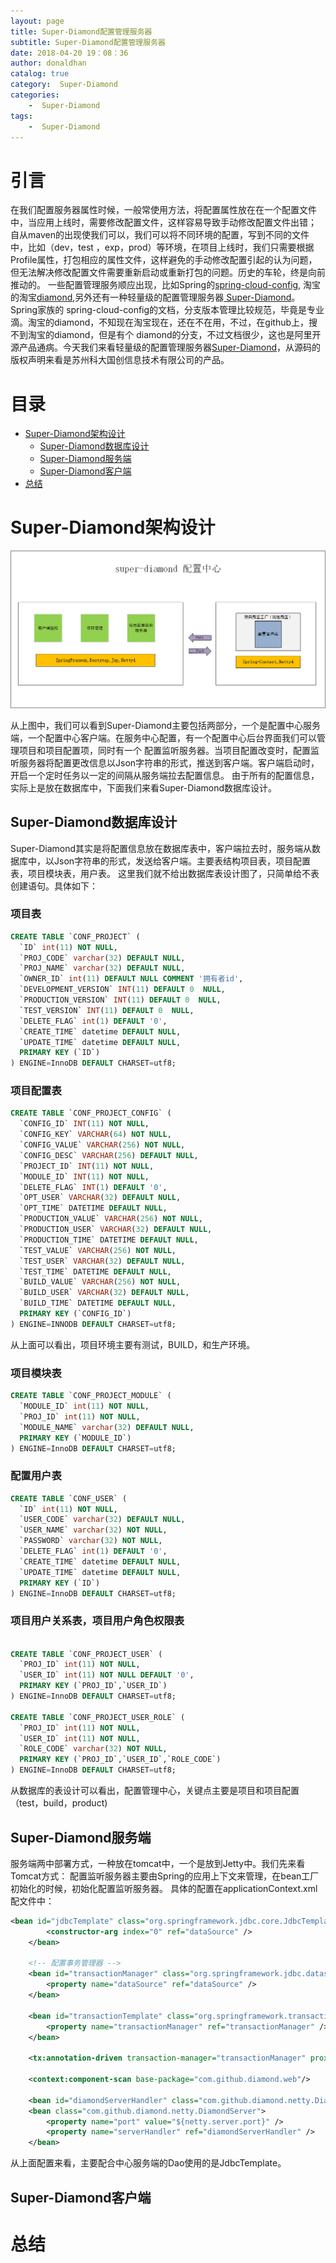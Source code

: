 ```yaml
---
layout: page
title: Super-Diamond配置管理服务器
subtitle: Super-Diamond配置管理服务器
date: 2018-04-20 19：08：36
author: donaldhan
catalog: true
category:  Super-Diamond
categories:
    -  Super-Diamond
tags:
    -  Super-Diamond
---
```


# 引言

在我们配置服务器属性时候，一般常使用方法，将配置属性放在在一个配置文件中，当应用上线时，需要修改配置文件，这样容易导致手动修改配置文件出错；
自从maven的出现使我们可以，我们可以将不同环境的配置，写到不同的文件中，比如（dev，test ，exp，prod）等环境，在项目上线时，我们只需要根据
Profile属性，打包相应的属性文件，这样避免的手动修改配置引起的认为问题，但无法解决修改配置文件需要重新启动或重新打包的问题。历史的车轮，终是向前推动的。
一些配置管理服务顺应出现，比如Spring的[spring-cloud-config][], 淘宝的淘宝[diamond][],另外还有一种轻量级的配置管理服务器[ Super-Diamond][]。Spring家族的
spring-cloud-config的文档，分支版本管理比较规范，毕竟是专业滴。淘宝的diamond，不知现在淘宝现在，还在不在用，不过，在github上，搜不到淘宝的diamond，但是有个
diamond的分支，不过文档很少，这也是阿里开源产品通病。今天我们来看轻量级的配置管理服务器[Super-Diamond][]，从源码的版权声明来看是苏州科大国创信息技术有限公司的产品。



[spring-cloud-config]:https://github.com/Donaldhan/spring-cloud-config "spring-cloud-config"  
[diamond]:https://github.com/takeseem/diamond "diamond"  
[Super-Diamond]:https://github.com/Donaldhan/super-diamond "Super-Diamond"

# 目录
* [Super-Diamond架构设计](super-diamond架构设计)
    * [Super-Diamond数据库设计](#super-diamond数据库设计)
    * [Super-Diamond服务端](#super-diamond服务端)
    * [Super-Diamond客户端](#super-diamond客户端)
* [总结](#总结)

# Super-Diamond架构设计

![Super-Diamond架构设计](/image/super-diamond/framework.png)

从上图中，我们可以看到Super-Diamond主要包括两部分，一个是配置中心服务端，一个配置中心客户端。在服务中心配置，有一个配置中心后台界面我们可以管理项目和项目配置项，同时有一个
配置监听服务器。当项目配置改变时，配置监听服务器将配置更改信息以Json字符串的形式，推送到客户端。客户端启动时，开启一个定时任务以一定的间隔从服务端拉去配置信息。
由于所有的配置信息，实际上是放在数据库中，下面我们来看Super-Diamond数据库设计。

## Super-Diamond数据库设计
Super-Diamond其实是将配置信息放在数据库表中，客户端拉去时，服务端从数据库中，以Json字符串的形式，发送给客户端。主要表结构项目表，项目配置表，项目模块表，用户表。
这里我们就不给出数据库表设计图了，只简单给不表创建语句。具体如下：

### 项目表

```sql
CREATE TABLE `CONF_PROJECT` (
  `ID` int(11) NOT NULL,
  `PROJ_CODE` varchar(32) DEFAULT NULL,
  `PROJ_NAME` varchar(32) DEFAULT NULL,
  `OWNER_ID` int(11) DEFAULT NULL COMMENT '拥有者id',
  `DEVELOPMENT_VERSION` INT(11) DEFAULT 0  NULL,
  `PRODUCTION_VERSION` INT(11) DEFAULT 0  NULL,
  `TEST_VERSION` INT(11) DEFAULT 0  NULL,
  `DELETE_FLAG` int(1) DEFAULT '0',
  `CREATE_TIME` datetime DEFAULT NULL,
  `UPDATE_TIME` datetime DEFAULT NULL,
  PRIMARY KEY (`ID`)
) ENGINE=InnoDB DEFAULT CHARSET=utf8;
```

### 项目配置表

```sql
CREATE TABLE `CONF_PROJECT_CONFIG` (
  `CONFIG_ID` INT(11) NOT NULL,
  `CONFIG_KEY` VARCHAR(64) NOT NULL,
  `CONFIG_VALUE` VARCHAR(256) NOT NULL,
  `CONFIG_DESC` VARCHAR(256) DEFAULT NULL,
  `PROJECT_ID` INT(11) NOT NULL,
  `MODULE_ID` INT(11) NOT NULL,
  `DELETE_FLAG` INT(1) DEFAULT '0',
  `OPT_USER` VARCHAR(32) DEFAULT NULL,
  `OPT_TIME` DATETIME DEFAULT NULL,
  `PRODUCTION_VALUE` VARCHAR(256) NOT NULL,
  `PRODUCTION_USER` VARCHAR(32) DEFAULT NULL,
  `PRODUCTION_TIME` DATETIME DEFAULT NULL,
  `TEST_VALUE` VARCHAR(256) NOT NULL,
  `TEST_USER` VARCHAR(32) DEFAULT NULL,
  `TEST_TIME` DATETIME DEFAULT NULL,
  `BUILD_VALUE` VARCHAR(256) NOT NULL,
  `BUILD_USER` VARCHAR(32) DEFAULT NULL,
  `BUILD_TIME` DATETIME DEFAULT NULL,
  PRIMARY KEY (`CONFIG_ID`)
) ENGINE=INNODB DEFAULT CHARSET=utf8;
```
从上面可以看出，项目环境主要有测试，BUILD，和生产环境。

### 项目模块表

```sql
CREATE TABLE `CONF_PROJECT_MODULE` (
  `MODULE_ID` int(11) NOT NULL,
  `PROJ_ID` int(11) NOT NULL,
  `MODULE_NAME` varchar(32) DEFAULT NULL,
  PRIMARY KEY (`MODULE_ID`)
) ENGINE=InnoDB DEFAULT CHARSET=utf8;
```

### 配置用户表

```sql
CREATE TABLE `CONF_USER` (
  `ID` int(11) NOT NULL,
  `USER_CODE` varchar(32) DEFAULT NULL,
  `USER_NAME` varchar(32) NOT NULL,
  `PASSWORD` varchar(32) NOT NULL,
  `DELETE_FLAG` int(1) DEFAULT '0',
  `CREATE_TIME` datetime DEFAULT NULL,
  `UPDATE_TIME` datetime DEFAULT NULL,
  PRIMARY KEY (`ID`)
) ENGINE=InnoDB DEFAULT CHARSET=utf8;
```

### 项目用户关系表，项目用户角色权限表
```sql

CREATE TABLE `CONF_PROJECT_USER` (
  `PROJ_ID` int(11) NOT NULL,
  `USER_ID` int(11) NOT NULL DEFAULT '0',
  PRIMARY KEY (`PROJ_ID`,`USER_ID`)
) ENGINE=InnoDB DEFAULT CHARSET=utf8;

CREATE TABLE `CONF_PROJECT_USER_ROLE` (
  `PROJ_ID` int(11) NOT NULL,
  `USER_ID` int(11) NOT NULL,
  `ROLE_CODE` varchar(32) NOT NULL,
  PRIMARY KEY (`PROJ_ID`,`USER_ID`,`ROLE_CODE`)
) ENGINE=InnoDB DEFAULT CHARSET=utf8;
```
从数据库的表设计可以看出，配置管理中心，关键点主要是项目和项目配置（test，build，product)

## Super-Diamond服务端

服务端两中部署方式，一种放在tomcat中，一个是放到Jetty中。我们先来看Tomcat方式：
配置监听服务器主要由Spring的应用上下文来管理，在bean工厂初始化的时候，初始化配置监听服务器。
具体的配置在applicationContext.xml配文件中：

```xml
<bean id="jdbcTemplate" class="org.springframework.jdbc.core.JdbcTemplate" >
    	<constructor-arg index="0" ref="dataSource" />
    </bean>

    <!-- 配置事务管理器 -->
	<bean id="transactionManager" class="org.springframework.jdbc.datasource.DataSourceTransactionManager">   
  		<property name="dataSource" ref="dataSource" />
 	</bean>

	<bean id="transactionTemplate" class="org.springframework.transaction.support.TransactionTemplate">
 		<property name="transactionManager" ref="transactionManager" />
 	</bean>

 	<tx:annotation-driven transaction-manager="transactionManager" proxy-target-class="true" />

	<context:component-scan base-package="com.github.diamond.web"/>

	<bean id="diamondServerHandler" class="com.github.diamond.netty.DiamondServerHandler" />
	<bean class="com.github.diamond.netty.DiamondServer">
		<property name="port" value="${netty.server.port}" />
		<property name="serverHandler" ref="diamondServerHandler" />
	</bean>
```

从上面配置来看，主要配合中心服务端的Dao使用的是JdbcTemplate。



## Super-Diamond客户端

# 总结
